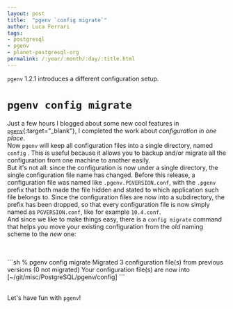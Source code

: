 ```yaml
---
layout: post
title:  "pgenv `config migrate`"
author: Luca Ferrari
tags:
- postgresql
- pgenv
- planet-postgresql-org
permalink: /:year/:month/:day/:title.html
---
```

`pgenv` 1.2.1 introduces a different configuration setup.

# `pgenv config migrate`

Just a few hours I blogged about some new cool features in [`pgenv`](https://github.com/theory/pgenv){:target="_blank"}, I completed the work about *configuration in one place*.
<br/>
Now `pgenv` will keep all configuration files into a single directory, named `config` . This is useful because it allows you to backup and/or migrate all the configuration from one machine to another easily.
<br/>
But it's not all: since the configuration is now under a single directory, the single configuration file name has changed. Before this release, a configuration file was named like `.pgenv.PGVERSION.conf`, with the `.pgenv` prefix that both made the file hidden and stated to which application such file belongs to. Since the configuration files are now into a subdirectory, the prefix has been dropped, so that every configuration file is now simply named as `PGVERSION.conf`, like for example `10.4.conf`.
<br/>
And since we like to make things easy, there is a `config migrate` command that helps you move your existing configuration from the *old* naming scheme to the *new* one:


<br/>
<br/>
```sh
% pgenv config migrate
Migrated 3 configuration file(s) from previous versions (0 not migrated)
Your configuration file(s) are now into [~/git/misc/PostgreSQL/pgenv/config]
```
<br/>
<br/>

Let's have fun with `pgenv`!

